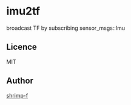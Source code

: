 # imu2tf
broadcast TF by subscribing sensor_msgs::Imu

## Licence
MIT

## Author
[shrimp-f](https://twitter.com/shrmpf)
